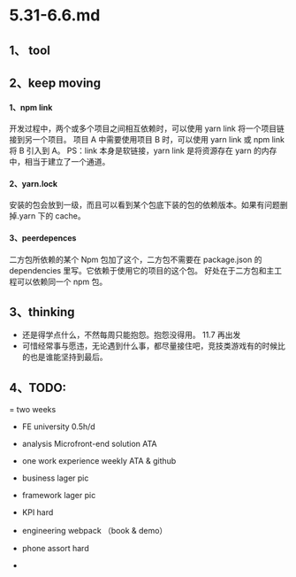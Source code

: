 # 5.31-6.6.md

## 1、 tool

## 2、keep moving

#### 1、npm link

开发过程中，两个或多个项目之间相互依赖时，可以使用 yarn link 将一个项目链接到另一个项目。
项目 A 中需要使用项目 B 时，可以使用 yarn link 或 npm link 将 B 引入到 A。
PS：link 本身是软链接，yarn link 是将资源存在 yarn 的内存中，相当于建立了一个通道。

#### 2、yarn.lock

安装的包会放到一级，而且可以看到某个包底下装的包的依赖版本。如果有问题删掉.yarn 下的 cache。

#### 3、peerdepences

二方包所依赖的某个 Npm 包加了这个，二方包不需要在 package.json 的 dependencies 里写。它依赖于使用它的项目的这个包。
好处在于二方包和主工程可以依赖同一个 npm 包。

## 3、thinking

- 还是得学点什么，不然每周只能抱怨。抱怨没得用。 11.7 再出发
- 可惜经常事与愿违，无论遇到什么事，都尽量接住吧，竞技类游戏有的时候比的也是谁能坚持到最后。

## 4、TODO:

= two weeks

- FE university 0.5h/d
- analysis Microfront-end solution ATA
- one work experience weekly ATA & github
- business lager pic
- framework lager pic
- KPI hard
- engineering webpack （book & demo）

- phone assort hard
-
